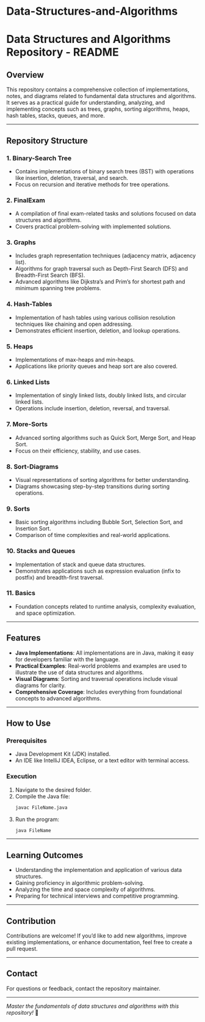 # Data-Structures-and-Algorithms
# Data Structures and Algorithms Repository - README

## Overview

This repository contains a comprehensive collection of implementations, notes, and diagrams related to fundamental data structures and algorithms. It serves as a practical guide for understanding, analyzing, and implementing concepts such as trees, graphs, sorting algorithms, heaps, hash tables, stacks, queues, and more.

---

## Repository Structure

### 1. **Binary-Search Tree**
   - Contains implementations of binary search trees (BST) with operations like insertion, deletion, traversal, and search.
   - Focus on recursion and iterative methods for tree operations.

### 2. **FinalExam**
   - A compilation of final exam-related tasks and solutions focused on data structures and algorithms.
   - Covers practical problem-solving with implemented solutions.

### 3. **Graphs**
   - Includes graph representation techniques (adjacency matrix, adjacency list).
   - Algorithms for graph traversal such as Depth-First Search (DFS) and Breadth-First Search (BFS).
   - Advanced algorithms like Dijkstra’s and Prim’s for shortest path and minimum spanning tree problems.

### 4. **Hash-Tables**
   - Implementation of hash tables using various collision resolution techniques like chaining and open addressing.
   - Demonstrates efficient insertion, deletion, and lookup operations.

### 5. **Heaps**
   - Implementations of max-heaps and min-heaps.
   - Applications like priority queues and heap sort are also covered.

### 6. **Linked Lists**
   - Implementation of singly linked lists, doubly linked lists, and circular linked lists.
   - Operations include insertion, deletion, reversal, and traversal.

### 7. **More-Sorts**
   - Advanced sorting algorithms such as Quick Sort, Merge Sort, and Heap Sort.
   - Focus on their efficiency, stability, and use cases.

### 8. **Sort-Diagrams**
   - Visual representations of sorting algorithms for better understanding.
   - Diagrams showcasing step-by-step transitions during sorting operations.

### 9. **Sorts**
   - Basic sorting algorithms including Bubble Sort, Selection Sort, and Insertion Sort.
   - Comparison of time complexities and real-world applications.

### 10. **Stacks and Queues**
   - Implementation of stack and queue data structures.
   - Demonstrates applications such as expression evaluation (infix to postfix) and breadth-first traversal.

### 11. **Basics**
   - Foundation concepts related to runtime analysis, complexity evaluation, and space optimization.

---

## Features

- **Java Implementations**: All implementations are in Java, making it easy for developers familiar with the language.
- **Practical Examples**: Real-world problems and examples are used to illustrate the use of data structures and algorithms.
- **Visual Diagrams**: Sorting and traversal operations include visual diagrams for clarity.
- **Comprehensive Coverage**: Includes everything from foundational concepts to advanced algorithms.

---

## How to Use

### Prerequisites
- Java Development Kit (JDK) installed.
- An IDE like IntelliJ IDEA, Eclipse, or a text editor with terminal access.

### Execution
1. Navigate to the desired folder.
2. Compile the Java file:
   ```bash
   javac FileName.java
   ```
3. Run the program:
   ```bash
   java FileName
   ```

---

## Learning Outcomes

- Understanding the implementation and application of various data structures.
- Gaining proficiency in algorithmic problem-solving.
- Analyzing the time and space complexity of algorithms.
- Preparing for technical interviews and competitive programming.

---

## Contribution

Contributions are welcome! If you’d like to add new algorithms, improve existing implementations, or enhance documentation, feel free to create a pull request.

---

## Contact

For questions or feedback, contact the repository maintainer.

---

*Master the fundamentals of data structures and algorithms with this repository!* 🚀
